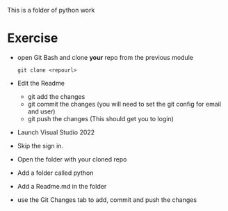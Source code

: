 This is a folder of python work

# Exercise

- open Git Bash and clone **your** repo from the previous module

  `git clone <repourl>`

- Edit the Readme
  - git add the changes
  - git commit the changes (you will need to set the git config for email and user)
  - git push the changes (This should get you to login)
- Launch Visual Studio 2022
- Skip the sign in.
- Open the folder with your cloned repo
- Add a folder called python
- Add a Readme.md in the folder
- use the Git Changes tab to add, commit and push the changes